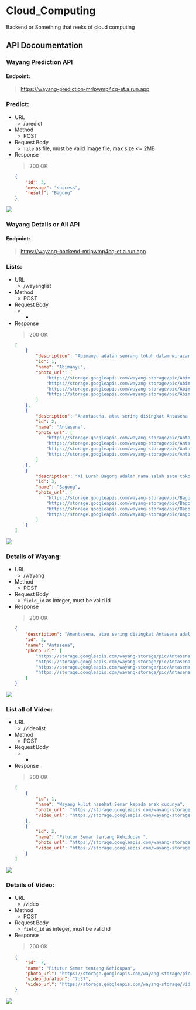 # Cloud_Computing
Backend or Something that reeks of cloud computing

## API Docoumentation

### Wayang Prediction API
#### Endpoint:
> https://wayang-prediction-mrlpwmp4cq-et.a.run.app

### Predict:
* URL
    - /predict
* Method
    - POST
* Request Body
    * `file` as file, must be valid image file, max size <= 2MB
* Response
    > 200 OK
    ```json
    {
        "id": 3,
        "message": "success",
        "result": "Bagong"
    }
    ```
![](Images/prediction.jpg)

### Wayang Details or All API
#### Endpoint:
> https://wayang-backend-mrlpwmp4cq-et.a.run.app

### Lists:
* URL
    - /wayanglist
* Method
    - POST
* Request Body
    * -
* Response
    > 200 OK
    ```json
    [
        {
            "description": "Abimanyu adalah seorang tokoh dalam wiracarita Mahabharata. Ia adalah putra Arjuna dan Subadra. Dalam wiracarita Mahabharata, ditetapkan bahwa Abimanyulah yang akan meneruskan Yudistira sebagai pewaris takhta. Riwayatnya dituturkan sebagai pahlawan yang tragis. Ia gugur dalam pertempuran besar di Kurukshetra sebagai salah satu kesatria termuda dari pihak Pandawa, karena baru berusia enam belas tahun. Abimanyu menikah dengan Utari, putri Raja Wirata dan memiliki seorang putra bernama Parikesit, yang lahir tak lama setelah ia gugur. Menurut mitologi Hindu, Abimanyu adalah inkarnasi Warcasa, putra Dewa bulan. Ia membuat perjanjian bahwa putranya tinggal di Bumi hanya selama 16 tahun, sebagaimana ia tak dapat menahan perpisahan dengan putranya. Abimanyu berusia 16 tahun saat ia terbunuh dalam pertempuran",
            "id": 1,
            "name": "Abimanyu",
            "photo_url": [
                "https://storage.googleapis.com/wayang-storage/pic/Abimanyu/wayang1.jpg",
                "https://storage.googleapis.com/wayang-storage/pic/Abimanyu/wayang2.jpg",
                "https://storage.googleapis.com/wayang-storage/pic/Abimanyu/wayang3.jpg",
                "https://storage.googleapis.com/wayang-storage/pic/Abimanyu/wayang4.jpg"
            ]
        },
        {
            "description": "Anantasena, atau sering disingkat Antasena adalah nama salah satu tokoh pewayangan Jawa. Tokoh ini merupakan ciptaan para pujangga Jawa yang disisipkan ke dalam kisah Mahabharata, suatu wiracarita kuno karya Krishna Dwaipayana Byasa dari India, yang sering diadaptasi menjadi cerita pewayangan. Nama Anantasena maupun Antasena tidak ditemukan dalam naskah asli Mahabharata berbahasa Sanskerta (diterjemahkan oleh Kisari Mohan Ganguli). Dalam pewayangan, tokoh ini dikenal sebagai putra bungsu Bimasena, serta saudara lain ibu dari Antareja dan Gatotkaca. Dalam pewayangan klasik versi Surakarta, Antasena merupakan nama lain dari Antareja, yaitu putra sulung Bimasena. Sementara menurut versi Yogyakarta, Antasena dan Antareja adalah dua orang tokoh yang berbeda. Akan tetapi dalam pewayangan zaman sekarang, para dalang Surakarta sudah biasa memisahkan tokoh Antasena dengan Antareja, sebagaimana yang dilakukan oleh para dalang Yogyakarta.",
            "id": 2,
            "name": "Antasena",
            "photo_url": [
                "https://storage.googleapis.com/wayang-storage/pic/Antasena/wayang1.jpg",
                "https://storage.googleapis.com/wayang-storage/pic/Antasena/wayang2.jpg",
                "https://storage.googleapis.com/wayang-storage/pic/Antasena/wayang3.jpg",
                "https://storage.googleapis.com/wayang-storage/pic/Antasena/wayang4.jpg"
            ]
        },
        {
            "description": "Ki Lurah Bagong adalah nama salah satu tokoh punakawan dalam kisah pewayangan yang berkembang di Jawa Tengah, Yogyakarta, dan Jawa Timur. Tokoh ini dikisahkan sebagai anak dari Semar. Dalam pewayangan Sunda juga terdapat tokoh panakawan yang identik dengan Bagong, yaitu Cepot atau Astrajingga. Namun bedanya, menurut versi ini, Cepot adalah anak tertua Semar. Dalam wayang banyumasan Bagong lebih dikenal dengan sebutan Bawor. Sebagai seorang panakawan yang sifatnya menghibur penonton wayang, tokoh Bagong pun dilukiskan dengan ciri-ciri fisik yang mengundang kelucuan. Tubuhnya bulat, matanya lebar, bibirnya tebal dan terkesan memble. Dalam figur wayang kulit, Bagong membawa senjata kudi. Gaya bicara Bagong terkesan semaunya sendiri. Dibandingkan dengan ketiga panakawan lainnya, yaitu Semar, Gareng, dan Petruk, maka Bagong adalah sosok yang paling lugu dan kurang mengerti tata krama. Meskipun demikian majikannya tetap bisa memaklumi.",
            "id": 3,
            "name": "Bagong",
            "photo_url": [
                "https://storage.googleapis.com/wayang-storage/pic/Bagong/wayang1.jpg",
                "https://storage.googleapis.com/wayang-storage/pic/Bagong/wayang2.jpg",
                "https://storage.googleapis.com/wayang-storage/pic/Bagong/wayang3.jpg",
                "https://storage.googleapis.com/wayang-storage/pic/Bagong/wayang4.jpg"
            ]
        }
    ]
    ```
![](Images/listallwayang.jpg)

### Details of Wayang:
* URL
    - /wayang
* Method
    - POST
* Request Body
    * `field_id` as integer, must be valid id
* Response
    > 200 OK
    ```json
    {
        "description": "Anantasena, atau sering disingkat Antasena adalah nama salah satu tokoh pewayangan Jawa. Tokoh ini merupakan ciptaan para pujangga Jawa yang disisipkan ke dalam kisah Mahabharata, suatu wiracarita kuno karya Krishna Dwaipayana Byasa dari India, yang sering diadaptasi menjadi cerita pewayangan. Nama Anantasena maupun Antasena tidak ditemukan dalam naskah asli Mahabharata berbahasa Sanskerta (diterjemahkan oleh Kisari Mohan Ganguli). Dalam pewayangan, tokoh ini dikenal sebagai putra bungsu Bimasena, serta saudara lain ibu dari Antareja dan Gatotkaca. Dalam pewayangan klasik versi Surakarta, Antasena merupakan nama lain dari Antareja, yaitu putra sulung Bimasena. Sementara menurut versi Yogyakarta, Antasena dan Antareja adalah dua orang tokoh yang berbeda. Akan tetapi dalam pewayangan zaman sekarang, para dalang Surakarta sudah biasa memisahkan tokoh Antasena dengan Antareja, sebagaimana yang dilakukan oleh para dalang Yogyakarta.",
        "id": 2,
        "name": "Antasena",
        "photo_url": [
            "https://storage.googleapis.com/wayang-storage/pic/Antasena/wayang1.jpg",
            "https://storage.googleapis.com/wayang-storage/pic/Antasena/wayang2.jpg",
            "https://storage.googleapis.com/wayang-storage/pic/Antasena/wayang3.jpg",
            "https://storage.googleapis.com/wayang-storage/pic/Antasena/wayang4.jpg"
        ]
    }
    ```
![](Images/wayangdetails.jpg)

### List all of Video:
* URL
    - /videolist
* Method
    - POST
* Request Body
    * -
* Response
    > 200 OK
    ```json
    [
        {
            "id": 1,
            "name": "Wayang kulit nasehat Semar kepada anak cucunya",
            "photo_url": "https://storage.googleapis.com/wayang-storage/pic/ssvideo/video1.jpg",
            "video_url": "https://storage.googleapis.com/wayang-storage/vid/video1.mp4"
        },
        {
            "id": 2,
            "name": "Pitutur Semar tentang Kehidupan ",
            "photo_url": "https://storage.googleapis.com/wayang-storage/pic/ssvideo/video2.jpg",
            "video_url": "https://storage.googleapis.com/wayang-storage/vid/video2.mp4"
        }
    ]
    ```
![](Images/listallvideo.jpg)

### Details of Video:
* URL
    - /video
* Method
    - POST
* Request Body
    * `field_id` as integer, must be valid id
* Response
    > 200 OK
    ```json
    {
        "id": 2,
        "name": "Pitutur Semar tentang Kehidupan",
        "photo_url": "https://storage.googleapis.com/wayang-storage/pic/ssvideo/video2.jpg",
        "video_duration": "7:37",
        "video_url": "https://storage.googleapis.com/wayang-storage/vid/video2.mp4"
    }
    ```
![](Images/videodetails.jpg)
